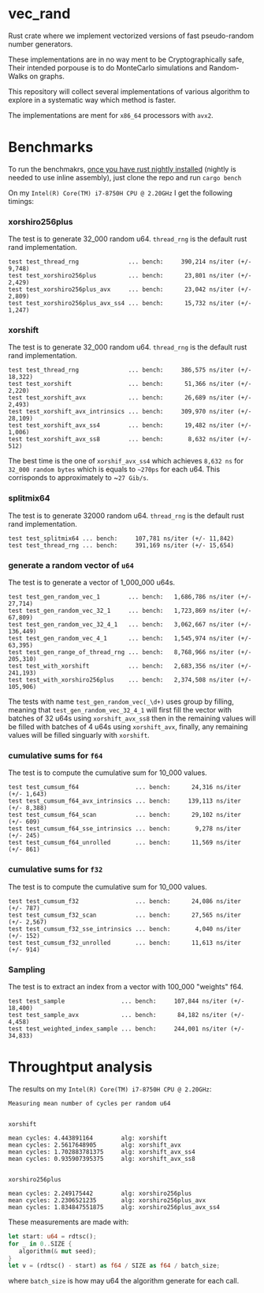 # vec_rand
Rust crate where we implement vectorized versions of fast pseudo-random number generators.

These implementations are in no way ment to be Cryptographically safe, Their intended porpouse is to do MonteCarlo simulations and Random-Walks on graphs.

This repository will collect several implementations of various algorithm to explore in a systematic way which method is faster.

The implementations are ment for `x86_64` processors with `avx2`.


# Benchmarks

To run the benchmakrs, [once you have rust nightly installed](https://rustup.rs/) (nightly is needed to use inline assembly), just clone the repo and run `cargo bench` 

On my `Intel(R) Core(TM) i7-8750H CPU @ 2.20GHz` I get the following timings:

### xorshiro256plus
The test is to generate 32_000 random u64. `thread_rng` is the default rust rand implementation.
```
test test_thread_rng              ... bench:     390,214 ns/iter (+/- 9,748)
test test_xorshiro256plus         ... bench:      23,801 ns/iter (+/- 2,429)
test test_xorshiro256plus_avx     ... bench:      23,042 ns/iter (+/- 2,809)
test test_xorshiro256plus_avx_ss4 ... bench:      15,732 ns/iter (+/- 1,247)
```

### xorshift
The test is to generate 32_000 random u64. `thread_rng` is the default rust rand implementation.
```
test test_thread_rng              ... bench:     386,575 ns/iter (+/- 18,322)
test test_xorshift                ... bench:      51,366 ns/iter (+/- 2,220)
test test_xorshift_avx            ... bench:      26,689 ns/iter (+/- 2,493)
test test_xorshift_avx_intrinsics ... bench:     309,970 ns/iter (+/- 28,109)
test test_xorshift_avx_ss4        ... bench:      19,482 ns/iter (+/- 1,006)
test test_xorshift_avx_ss8        ... bench:       8,632 ns/iter (+/- 512)
```

The best time is the one of `xorshif_avx_ss4` which achieves `8,632 ns` for ` 32_000 random bytes` which is equals to `~270ps` for each u64.
This corrisponds to approximately to ~`27 Gib/s`. 

### splitmix64
The test is to generate 32000 random u64. `thread_rng` is the default rust rand implementation.
```
test test_splitmix64 ... bench:     107,781 ns/iter (+/- 11,842)
test test_thread_rng ... bench:     391,169 ns/iter (+/- 15,654)
```

### generate a random vector of `u64`
The test is to generate a vector of 1_000_000 u64s.

```
test test_gen_random_vec_1        ... bench:   1,686,786 ns/iter (+/- 27,714)
test test_gen_random_vec_32_1     ... bench:   1,723,869 ns/iter (+/- 67,809)
test test_gen_random_vec_32_4_1   ... bench:   3,062,667 ns/iter (+/- 136,449)
test test_gen_random_vec_4_1      ... bench:   1,545,974 ns/iter (+/- 63,395)
test test_gen_range_of_thread_rng ... bench:   8,768,966 ns/iter (+/- 205,310)
test test_with_xorshift           ... bench:   2,683,356 ns/iter (+/- 241,193)
test test_with_xorshiro256plus    ... bench:   2,374,508 ns/iter (+/- 105,906)
```

The tests with name `test_gen_random_vec(_\d+)` uses group by filling, meaning that `test_gen_random_vec_32_4_1` will first fill the vector with batches of 32 u64s using `xorshift_avx_ss8` then in the remaining values will be filled with batches of 4 u64s using `xorshift_avx`, finally, any remaining values will be filled singuarly with `xorshift`.

### cumulative sums for `f64`
The test is to compute the cumulative sum for 10_000 values.
```
test test_cumsum_f64                ... bench:      24,316 ns/iter (+/- 1,643)
test test_cumsum_f64_avx_intrinsics ... bench:     139,113 ns/iter (+/- 8,388)
test test_cumsum_f64_scan           ... bench:      29,102 ns/iter (+/- 609)
test test_cumsum_f64_sse_intrinsics ... bench:       9,278 ns/iter (+/- 245)
test test_cumsum_f64_unrolled       ... bench:      11,569 ns/iter (+/- 861)
```

### cumulative sums for `f32`
The test is to compute the cumulative sum for 10_000 values.
```
test test_cumsum_f32                ... bench:      24,086 ns/iter (+/- 787)
test test_cumsum_f32_scan           ... bench:      27,565 ns/iter (+/- 2,567)
test test_cumsum_f32_sse_intrinsics ... bench:       4,040 ns/iter (+/- 152)
test test_cumsum_f32_unrolled       ... bench:      11,613 ns/iter (+/- 914)
```

### Sampling
The test is to extract an index from a vector with 100_000 "weights" f64.
```
test test_sample                ... bench:     107,844 ns/iter (+/- 18,400)
test test_sample_avx            ... bench:      84,182 ns/iter (+/- 4,458)
test test_weighted_index_sample ... bench:     244,001 ns/iter (+/- 34,833)
```

# Throughtput analysis
The results on my `Intel(R) Core(TM) i7-8750H CPU @ 2.20GHz`:
```
Measuring mean number of cycles per random u64


xorshift

mean cycles: 4.443891164        alg: xorshift
mean cycles: 2.5617648905       alg: xorshift_avx
mean cycles: 1.702883781375     alg: xorshift_avx_ss4
mean cycles: 0.935907395375     alg: xorshift_avx_ss8


xorshiro256plus

mean cycles: 2.249175442        alg: xorshiro256plus
mean cycles: 2.2306521235       alg: xorshiro256plus_avx
mean cycles: 1.834847551875     alg: xorshiro256plus_avx_ss4
```

These measurements are made with:
```rust
let start: u64 = rdtsc();
for _ in 0..SIZE {
   algorithm(& mut seed);
}
let v = (rdtsc() - start) as f64 / SIZE as f64 / batch_size;
```
where `batch_size` is how may u64 the algorithm generate for each call.